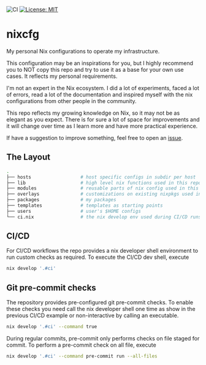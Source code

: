 ![CI](https://github.com/refnode/nixcfg/workflows/CI/badge.svg)
[![License: MIT](https://img.shields.io/badge/License-MIT-yellow.svg)](https://opensource.org/licenses/MIT)

# nixcfg

My personal Nix configurations to operate my infrastructure.

This configuration may be an inspirations for you, but I highly recommend you
to NOT copy this repo and try to use it as a base for your own use cases.
It reflects my personal requirements.

I'm not an expert in the Nix ecosystem. I did a lot of experiments, faced a
lot of errors, read a lot of the documentation and inspired myself with the
nix configurations from other people in the community.

This repo reflects my growing knowledge on Nix, so it may not be as elegant
as you expect. There is for sure a lot of space for improvements and it
will change over time as I learn more and have more practical experience.

If have a suggestion to improve something, feel free to open an
[issue](https://github.com/refnode/nixcfg/issues/new).

## The Layout

```bash
.
├── hosts                  # host specific configs in subdir per host
├── lib                    # high level nix functions used in this repo
├── modules                # reusable parts of nix config used in this repo
├── overlays               # customizations on existing nixpkgs used in this repo
├── packages               # my packages
├── templates              # templates as starting points
├── users                  # user's $HOME configs
└── ci.nix                 # the nix develop env used during CI/CD runs
```

## CI/CD

For CI/CD workflows the repo provides a nix developer shell environment to
run custom checks as required. To execute the CI/CD dev shell, execute

```bash
nix develop '.#ci'
```

## Git pre-commit checks

The repository provides pre-configured git pre-commit checks.
To enable these checks you need call the nix developer shell one time as
show in the previous CI/CD example or non-interactive by calling an executable.

```bash
nix develop '.#ci' --command true
```

During regular commits, pre-commit only performs checks on file staged for
commit. To perform a pre-commit check on all file, execute

```bash
nix develop '.#ci' --command pre-commit run --all-files
```
